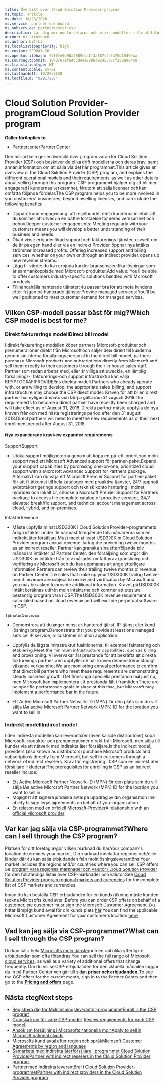 ```yaml
---
title: Översikt över Cloud Solution Provider-program
ms.topic: article
ms.date: 10/28/2020
ms.service: partner-dashboard
ms.subservice: partnercenter-csp
description: Lär dig mer om fördelarna och olika modeller i Cloud Solution Provider (CSP)-programmet som hjälper företaget att växa med nya kunder och nya expert kunskaper.
author: billlinzbach
ms.author: billLi
ms.localizationpriority: high
ms.custom: SEOMAY.20
ms.openlocfilehash: 9780fe0b90a4889fca1f3a887c445a75b1549eaa
ms.sourcegitcommit: 1840767efa4c5de41889bc9245567cf286a084c8
ms.translationtype: MT
ms.contentlocale: sv-SE
ms.lasthandoff: 10/29/2020
ms.locfileid: "92917203"
---
```

# <a name="cloud-solution-provider-program"></a><span data-ttu-id="92e32-103">Cloud Solution Provider-program</span><span class="sxs-lookup"><span data-stu-id="92e32-103">Cloud Solution Provider program</span></span> 

<span data-ttu-id="92e32-104">**Gäller för**</span><span class="sxs-lookup"><span data-stu-id="92e32-104">**Applies to**</span></span>

- <span data-ttu-id="92e32-105">Partnercenter</span><span class="sxs-lookup"><span data-stu-id="92e32-105">Partner Center</span></span>


<span data-ttu-id="92e32-106">Den här artikeln ger en översikt över program varan för Cloud Solution Provider (CSP) och beskriver de olika drift modellerna och deras krav, samt annan information om att sälja via det här programmet.</span><span class="sxs-lookup"><span data-stu-id="92e32-106">This article gives an overview of the Cloud Solution Provider (CSP) program, and explains the different operational models and their requirements, as well as other details about selling through this program.</span></span>  <span data-ttu-id="92e32-107">CSP-programmet hjälper dig att bli mer engagerad i kundernas verksamhet, förutom att sälja licenser och kan omfatta följande fördelar:</span><span class="sxs-lookup"><span data-stu-id="92e32-107">The CSP program helps you to be more involved in you customers' businesses, beyond reselling licenses, and can include the following benefits:</span></span> 

- <span data-ttu-id="92e32-108">Djupare kund engagemang: att regelbundet möta kunderna innebär att du kommer att utveckla en bättre förståelse för deras verksamhet och behov.</span><span class="sxs-lookup"><span data-stu-id="92e32-108">Deeper customer engagements: Meeting regularly with your customers means you will develop a better understanding of their business and needs.</span></span>
- <span data-ttu-id="92e32-109">Ökad vinst: erbjuder ökad support och fakturerings tjänster, oavsett om de är på egen hand eller via en indirekt Provider, öppnar nya intäkts strömmar.</span><span class="sxs-lookup"><span data-stu-id="92e32-109">Increased profits: Offering increased support and billing services, whether on your own or through an indirect provider, opens up new revenue streams.</span></span>  
- <span data-ttu-id="92e32-110">Lägg till värde: du kan erbjuda kunder branschspecifika lösningar som är sammankopplade med Microsoft-produkter.</span><span class="sxs-lookup"><span data-stu-id="92e32-110">Add value: You'll be able to offer customers industry-specific solutions bundled with Microsoft products.</span></span>
- <span data-ttu-id="92e32-111">Tillhandahålla hanterade tjänster: du passar bra för att möta kundens efter frågan på hanterade tjänster.</span><span class="sxs-lookup"><span data-stu-id="92e32-111">Provide managed services: You'll be well positioned to meet customer demand for managed services.</span></span> 

## <a name="which-csp-model-is-best-for-me"></a><span data-ttu-id="92e32-112">Vilken CSP-modell passar bäst för mig?</span><span class="sxs-lookup"><span data-stu-id="92e32-112">Which CSP model is best for me?</span></span>

### <a name="direct-bill-model"></a><span data-ttu-id="92e32-113">Direkt fakturerings modell</span><span class="sxs-lookup"><span data-stu-id="92e32-113">Direct bill model</span></span>

 <span data-ttu-id="92e32-114">I direkt fakturerings modellen köper partners Microsoft-produkter och prenumerationer direkt från Microsoft och säljer dem direkt till kunderna genom sin interna försäljnings personal.</span><span class="sxs-lookup"><span data-stu-id="92e32-114">In the direct bill model, partners purchase Microsoft products and subscriptions directly from Microsoft and sell them directly to their customers through their in-house sales staff.</span></span> <span data-ttu-id="92e32-115">Partner som redan arbetar med, eller är villiga att utveckla, en lämplig försäljnings-, fakturerings-och support infrastruktur kan välja KRYPTOGRAFIPROVIDERns direkta modell.</span><span class="sxs-lookup"><span data-stu-id="92e32-115">Partners who already operate with, or are willing to develop, the appropriate sales, billing, and support infrastructure may choose the CSP direct model.</span></span> <span data-ttu-id="92e32-116">Kraven för att bli en direkt partner har nyligen ändrats och börjar gälla den 31 augusti 2018.</span><span class="sxs-lookup"><span data-stu-id="92e32-116">The requirements to become a direct partner have recently been changed and will take effect as of August 31, 2018.</span></span> <span data-ttu-id="92e32-117">Direkta partner måste uppfylla de nya kraven från och med nästa registrerings period efter den 31 augusti 2018.</span><span class="sxs-lookup"><span data-stu-id="92e32-117">Direct partners will need to meet the new requirements as of their next enrollment period after August 31, 2018.</span></span>

#### <a name="new-expanded-requirements"></a><span data-ttu-id="92e32-118">Nya expanderade krav</span><span class="sxs-lookup"><span data-stu-id="92e32-118">New expanded requirements</span></span>

<span data-ttu-id="92e32-119">Support</span><span class="sxs-lookup"><span data-stu-id="92e32-119">Support</span></span>

- <span data-ttu-id="92e32-120">Utöka support möjligheterna genom att köpa en-på-ett-prioriterad moln support med ett Microsoft Advanced support för partner-paket.</span><span class="sxs-lookup"><span data-stu-id="92e32-120">Expand your support capabilities by purchasing one-on-one, prioritized cloud support with a Microsoft Advanced Support for Partners package.</span></span> <span data-ttu-id="92e32-121">Alternativt kan du välja ett Microsoft Premier Support for partner-paket för att få åtkomst till hela katalogen med proaktiva tjänster, 24/7 upphöjt avbrott/korrigerings support och teknisk konto hantering i molnet, hybriden och lokalt.</span><span class="sxs-lookup"><span data-stu-id="92e32-121">Or, choose a Microsoft Premier Support for Partners package to access the complete catalog of proactive services, 24/7 elevated break/fix support, and technical account management across cloud, hybrid, and on-premises.</span></span>

<span data-ttu-id="92e32-122">Intäkter</span><span class="sxs-lookup"><span data-stu-id="92e32-122">Revenue</span></span>

- <span data-ttu-id="92e32-123">Måste uppfylla minst USD300K i Cloud Solution Provider-programmets årliga intäkter under de närmast föregående tolv månaderna som en indirekt åter försäljare.</span><span class="sxs-lookup"><span data-stu-id="92e32-123">Must meet at least USD300K in Cloud Solution Provider program annual revenue during the preceding twelve months as an indirect reseller.</span></span> <span data-ttu-id="92e32-124">Partner kan granska sina efterföljande tolv månaders intäkter på Partner Center. den försäljning som utgör din USD300K av intäkter från tolv månader omfattas av granskning och verifiering av Microsoft och du kan uppmanas att ange ytterligare information.</span><span class="sxs-lookup"><span data-stu-id="92e32-124">Partners can review their trailing twelve months of revenue on Partner Center.The sales that make up your USD300K trailing twelve-month revenue are subject to review and verification by Microsoft and you may be asked to provide additional information.</span></span> <span data-ttu-id="92e32-125">Kravet på USD300K intäkt beräknas utifrån moln intäkterna och kommer att utesluta beständig program vara i CSP.</span><span class="sxs-lookup"><span data-stu-id="92e32-125">The USD300K revenue requirement is calculated based on cloud revenue and will exclude perpetual software in CSP.</span></span>

<span data-ttu-id="92e32-126">Tjänster</span><span class="sxs-lookup"><span data-stu-id="92e32-126">Services</span></span>

- <span data-ttu-id="92e32-127">Demonstrera att du anger minst en hanterad tjänst, IP-tjänst eller kund lösnings program.</span><span class="sxs-lookup"><span data-stu-id="92e32-127">Demonstrate that you provide at least one managed service, IP service, or customer solution application.</span></span> 

- <span data-ttu-id="92e32-128">Uppfylla de lägsta infrastruktur funktionerna, till exempel fakturering och etablering.</span><span class="sxs-lookup"><span data-stu-id="92e32-128">Meet the minimum infrastructure capabilities, such as billing and provisioning.</span></span> <span data-ttu-id="92e32-129">Vi övervakar års prestanda för att bekräfta att direkta fakturerings partner som uppfyller de här kraven demonstrerar stadigt växande verksamhet.</span><span class="sxs-lookup"><span data-stu-id="92e32-129">We are monitoring annual performance to confirm that direct bill partners who meet these requirements are demonstrating steady business growth.</span></span> <span data-ttu-id="92e32-130">Det finns inga speciella prestanda mål just nu, men Microsoft kan implementera ett prestanda fält i framtiden.</span><span class="sxs-lookup"><span data-stu-id="92e32-130">There are no specific performance goals in place at this time, but Microsoft may implement a performance bar in the future.</span></span>

- <span data-ttu-id="92e32-131">Ett Active Microsoft Partner Network-ID (MPN) för den plats som du vill sälja i</span><span class="sxs-lookup"><span data-stu-id="92e32-131">An active Microsoft Partner Network (MPN) ID for the location you want to sell in</span></span>

### <a name="indirect-model"></a><span data-ttu-id="92e32-132">Indirekt modell</span><span class="sxs-lookup"><span data-stu-id="92e32-132">Indirect model</span></span>

<span data-ttu-id="92e32-133">I den indirekta modellen kan leverantörer (även kallade distributörer) köpa Microsoft-produkter och prenumerationer direkt från Microsoft, men sälja till kunder via ett nätverk med indirekta åter försäljare.</span><span class="sxs-lookup"><span data-stu-id="92e32-133">In the indirect model, providers (also known as distributors) purchase Microsoft products and subscriptions directly from Microsoft, but sell to customers through a network of indirect resellers.</span></span> <span data-ttu-id="92e32-134">Krav för registrering i CSP som en indirekt åter försäljare inkluderar:</span><span class="sxs-lookup"><span data-stu-id="92e32-134">The prerequisites for enrolling in CSP as an indirect reseller include:</span></span>

- <span data-ttu-id="92e32-135">Ett Active Microsoft Partner Network-ID (MPN) för den plats som du vill sälja i</span><span class="sxs-lookup"><span data-stu-id="92e32-135">An active Microsoft Partner Network (MPN) ID for the location you want to sell in</span></span>
- <span data-ttu-id="92e32-136">Möjlighet att signera juridiska avtal på uppdrag av din organisation</span><span class="sxs-lookup"><span data-stu-id="92e32-136">The ability to sign legal agreements on behalf of your organization</span></span>
- <span data-ttu-id="92e32-137">En relation med en [officiell Microsoft-Provider](https://partnercenter.microsoft.com/partner/find-a-provider)</span><span class="sxs-lookup"><span data-stu-id="92e32-137">A relationship with an [official Microsoft provider](https://partnercenter.microsoft.com/partner/find-a-provider)</span></span>

## <a name="where-can-i-sell-through-the-csp-program"></a><span data-ttu-id="92e32-138">Var kan jag sälja via CSP-programmet?</span><span class="sxs-lookup"><span data-stu-id="92e32-138">Where can I sell through the CSP program?</span></span>

<span data-ttu-id="92e32-139">Platsen för ditt företag avgör vilken marknad du har.</span><span class="sxs-lookup"><span data-stu-id="92e32-139">Your company's location determines your market.</span></span> <span data-ttu-id="92e32-140">Din marknad innefattar regioner och/eller länder där du kan sälja erbjudanden från molnlösningsleverantörer.</span><span class="sxs-lookup"><span data-stu-id="92e32-140">Your market includes the regions and/or countries where you can sell CSP offers.</span></span> <span data-ttu-id="92e32-141">Se [program vara regionala marknader och valutor i Cloud Solution Provider](regional-authorization-overview.md) för den fullständiga listan över CSP-marknader och valutor.</span><span class="sxs-lookup"><span data-stu-id="92e32-141">See [Cloud Solution Provider program regional markets and currencies](regional-authorization-overview.md) for the complete list of CSP markets and currencies.</span></span>

<span data-ttu-id="92e32-142">Innan du kan beställa CSP-erbjudanden för en kunds räkning måste kunden teckna Microsofts kund avtal.</span><span class="sxs-lookup"><span data-stu-id="92e32-142">Before you can order CSP offers on behalf of a customer, the customer must sign the Microsoft Customer Agreement.</span></span> <span data-ttu-id="92e32-143">Du hittar lämpligt kund avtal för din kunds plats [här](agreements.md).</span><span class="sxs-lookup"><span data-stu-id="92e32-143">You can find the applicable Microsoft Customer Agreement for your customer's location [here](agreements.md).</span></span>  

## <a name="what-can-i-sell-through-the-csp-program"></a><span data-ttu-id="92e32-144">Vad kan jag sälja via CSP-programmet?</span><span class="sxs-lookup"><span data-stu-id="92e32-144">What can I sell through the CSP program?</span></span>

<span data-ttu-id="92e32-145">Du kan sälja hela [Microsofts moln tjänster](https://partner.microsoft.com/cloud-solution-provider/products-and-services)och en rad olika ytterligare erbjudanden som ofta förändras.</span><span class="sxs-lookup"><span data-stu-id="92e32-145">You can sell the full range of [Microsoft cloud services](https://partner.microsoft.com/cloud-solution-provider/products-and-services), as well as a variety of additional offers that change frequently.</span></span> <span data-ttu-id="92e32-146">Om du vill se CSP-erbjudanden för den aktuella månaden loggar du in på Partner Center och går till sidan [**priser och erbjudanden**](https://partnercenter.microsoft.com/pcv/sales) .</span><span class="sxs-lookup"><span data-stu-id="92e32-146">To see the CSP offers for the current month, sign in to the Partner Center and then go to the [**Pricing and offers**](https://partnercenter.microsoft.com/pcv/sales) page.</span></span>

## <a name="next-steps"></a><span data-ttu-id="92e32-147">Nästa steg</span><span class="sxs-lookup"><span data-stu-id="92e32-147">Next steps</span></span>

- [<span data-ttu-id="92e32-148">Registrera dig för Molnlösningsleverantör-programmet</span><span class="sxs-lookup"><span data-stu-id="92e32-148">Enroll in the CSP program</span></span>](enrolling-in-the-csp-program.md)
- <span data-ttu-id="92e32-149">[Granska krav för varje CSP-modell](https://partnercenter.microsoft.com/partner/cloud-solution-provider)|</span><span class="sxs-lookup"><span data-stu-id="92e32-149">[Review requirements for each CSP model](https://partnercenter.microsoft.com/partner/cloud-solution-provider)|</span></span>
- [<span data-ttu-id="92e32-150">Ansök om försäljning i Microsofts nationella moln</span><span class="sxs-lookup"><span data-stu-id="92e32-150">Apply to sell in Microsoft national clouds</span></span>](csp-national-clouds-overview.md)
- [<span data-ttu-id="92e32-151">Microsofts kund avtal efter region och språk</span><span class="sxs-lookup"><span data-stu-id="92e32-151">Microsoft Customer Agreements by region and language</span></span>](agreements.md)
- [<span data-ttu-id="92e32-152">Samarbeta med indirekta återförsäljare i programmet Cloud Solution Provider</span><span class="sxs-lookup"><span data-stu-id="92e32-152">Partner with indirect resellers in the Cloud Solution Provider program</span></span>](indirect-provider-tasks-in-partner-center.md)
- [<span data-ttu-id="92e32-153">Partner med indirekta leverantörer i Cloud Solution Provider-programmet</span><span class="sxs-lookup"><span data-stu-id="92e32-153">Partner with indirect providers in the Cloud Solution Provider program</span></span>](indirect-reseller-tasks-in-partner-center.md)
